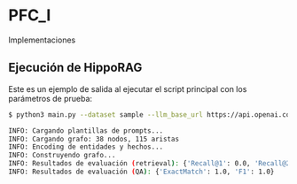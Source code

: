 # PFC_I
Implementaciones

## Ejecución de HippoRAG

Este es un ejemplo de salida al ejecutar el script principal con los parámetros de prueba:

```bash
$ python3 main.py --dataset sample --llm_base_url https://api.openai.com/v1 --llm_name gpt-4o-mini --embedding_name nvidia/NV-Embed-v2

INFO: Cargando plantillas de prompts...
INFO: Cargando grafo: 38 nodos, 115 aristas
INFO: Encoding de entidades y hechos...
INFO: Construyendo grafo...
INFO: Resultados de evaluación (retrieval): {'Recall@1': 0.0, 'Recall@200': 1.0}
INFO: Resultados de evaluación (QA): {'ExactMatch': 1.0, 'F1': 1.0}
```
